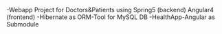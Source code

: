 -Webapp Project for Doctors&Patients using Spring5 (backend) Angular4 (frontend)
-Hibernate as ORM-Tool for MySQL DB
-HealthApp-Angular as Submodule

